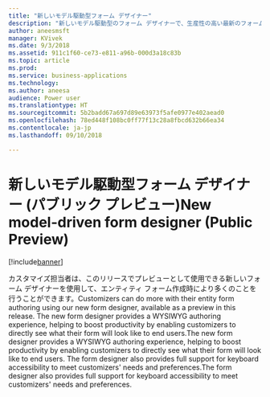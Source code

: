 ```yaml
---
title: "新しいモデル駆動型フォーム デザイナー"
description: "新しいモデル駆動型のフォーム デザイナーで、生産性の高い最新のフォーム オーサリングを体験します"
author: aneesmsft
manager: KVivek
ms.date: 9/3/2018
ms.assetid: 911c1f60-ce73-e811-a96b-000d3a18c83b
ms.topic: article
ms.prod: 
ms.service: business-applications
ms.technology: 
ms.author: aneesa
audience: Power user
ms.translationtype: HT
ms.sourcegitcommit: 5b2badd67a697d89e63973f5afe0977e402aead0
ms.openlocfilehash: 78ed448f108bc0ff77f13c28a8fbcd632b66ea34
ms.contentlocale: ja-jp
ms.lasthandoff: 09/10/2018

---
```

# <a name="new-model-driven-form-designer-public-preview"></a><span data-ttu-id="d0260-103">新しいモデル駆動型フォーム デザイナー (パブリック プレビュー)</span><span class="sxs-lookup"><span data-stu-id="d0260-103">New model-driven form designer (Public Preview)</span></span>


[!include[banner](../../includes/banner.md)]

<span data-ttu-id="d0260-104">カスタマイズ担当者は、このリリースでプレビューとして使用できる新しいフォーム デザイナーを使用して、エンティティ フォーム作成時により多くのことを行うことができます。</span><span class="sxs-lookup"><span data-stu-id="d0260-104">Customizers can do more with their entity form authoring using our new form designer, available as a preview in this release.</span></span> <span data-ttu-id="d0260-105">The new form designer provides a WYSIWYG authoring experience, helping to boost productivity by enabling customizers to directly see what their form will look like to end users.</span><span class="sxs-lookup"><span data-stu-id="d0260-105">The new form designer provides a WYSIWYG authoring experience, helping to boost productivity by enabling customizers to directly see what their form will look like to end users.</span></span> <span data-ttu-id="d0260-106">The form designer also provides full support for keyboard accessibility to meet customizers' needs and preferences.</span><span class="sxs-lookup"><span data-stu-id="d0260-106">The form designer also provides full support for keyboard accessibility to meet customizers' needs and preferences.</span></span>

